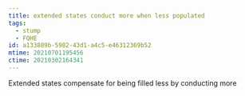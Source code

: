 ```yaml
---
title: extended states conduct more when less populated
tags:
  - stump
  - FQHE
id: a133889b-5982-43d1-a4c5-e46312369b52
mtime: 20210701195456
ctime: 20210302164341
---
```



Extended states compensate for being filled less by conducting more
